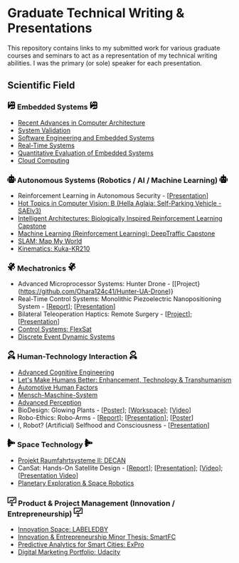 

# Graduate Technical Writing & Presentations
This repository contains links to my submitted work for various graduate courses and seminars to act as a representation of my technical writing abilities. I was the primary (or sole) speaker for each presentation.

## Scientific Field
### ![image01](https://github.com/Ohara124c41/Graduate_Technical_Writing/blob/master/Autonomous%20Systems/Hot%20Topics%20in%20Computer%20Vision/images/circuit_small.png?raw=true) Embedded Systems ![image01](https://github.com/Ohara124c41/Graduate_Technical_Writing/blob/master/Autonomous%20Systems/Hot%20Topics%20in%20Computer%20Vision/images/circuit_small.png?raw=true)



* [Recent Advances in Computer Architecture](https://github.com/Ohara124c41/Graduate_Technical_Writing/tree/master/Seminars/Recent%20Advances%20in%20Computer%20Architecture)
* [System Validation](https://github.com/Ohara124c41/ASML-Wafer_Stepper)
* [Software Engineering and Embedded Systems](https://github.com/Ohara124c41/Graduate_Technical_Writing/tree/master/Seminars/Software%20Engineering%20and%20Embedded%20Systems)
* [Real-Time Systems](https://github.com/Ohara124c41/Graduate_Technical_Writing/tree/master/Embedded%20Systems/Real-Time%20Systems)
* [Quantitative Evaluation of Embedded Systems](https://github.com/Ohara124c41/Graduate_Technical_Writing/tree/master/Embedded%20Systems/Quantitative%20Evaluation%20of%20Embedded%20Systems)
* [Cloud Computing](https://github.com/Ohara124c41/Graduate_Technical_Writing/tree/master/Embedded%20Systems/Cloud%20Computing)

### ![image01](https://github.com/Ohara124c41/Graduate_Technical_Writing/blob/master/Autonomous%20Systems/Hot%20Topics%20in%20Computer%20Vision/images/robot_small.png?raw=true) Autonomous Systems (Robotics / AI / Machine Learning) ![image01](https://github.com/Ohara124c41/Graduate_Technical_Writing/blob/master/Autonomous%20Systems/Hot%20Topics%20in%20Computer%20Vision/images/robot_small.png?raw=true)
* Reinforcement Learning in Autonomous Security - [[Presentation](https://github.com/Ohara124c41/Graduate_Technical_Writing/blob/master/Autonomous%20Systems/Autonomous%20Security/presentation/README.md)]
* [Hot Topics in Computer Vision: B (Hella Aglaia: Self-Parking Vehicle - SAElv3)](https://github.com/Ohara124c41/Graduate_Technical_Writing/tree/master/Autonomous%20Systems/Hot%20Topics%20in%20Computer%20Vision)
* [Intelligent Architectures: Biologically Inspired Reinforcement Learning Capstone](https://github.com/Ohara124c41/Intelligent_Architectures-ViZDoom)
* [Machine Learning (Reinforcement Learning): DeepTraffic Capstone](https://github.com/Ohara124c41/MLND-Capstone-DeepTraffic)
* [SLAM: Map My World](https://github.com/Ohara124c41/RSEND-Map_My_World)
* [Kinematics: Kuka-KR210](https://github.com/Ohara124c41/RoboND-Kinematics-Kuka-KR210)


### ![image01](https://github.com/Ohara124c41/Graduate_Technical_Writing/blob/master/Autonomous%20Systems/Hot%20Topics%20in%20Computer%20Vision/images/sat_small.png?raw=true) Mechatronics ![image01](https://github.com/Ohara124c41/Graduate_Technical_Writing/blob/master/Autonomous%20Systems/Hot%20Topics%20in%20Computer%20Vision/images/sat_small.png?raw=true)

* Advanced Microprocessor Systems: Hunter Drone - [[Project}(https://github.com/Ohara124c41/Hunter-UA-Drone)}
* Real-Time Control Systems: Monolithic Piezoelectric Nanopositioning System - [[Report](https://github.com/Ohara124c41/Graduate_Technical_Writing/tree/master/Mechatronics/Real-Time%20Control%20Systems)]; [[Presentation](https://github.com/Ohara124c41/Graduate_Technical_Writing/blob/master/Mechatronics/Real-Time%20Control%20Systems/presentation/README.md)]
* Bilateral Teleoperation Haptics: Remote Surgery - [[Project](https://github.com/Ohara124c41/Haptics-Bilateral_Teleoperation-1DOF_Experiments)]; [[Presentation](https://github.com/Ohara124c41/Haptics-Bilateral_Teleoperation-1DOF_Experiments/blob/master/presentation/README.md)]
* [Control Systems: FlexSat](https://github.com/Ohara124c41/FlexSat)
* [Discrete Event Dynamic Systems](https://github.com/Ohara124c41/Graduate_Technical_Writing/tree/master/Mechatronics/Discrete%20Event%20Dynamic%20Systems)


### ![image01](https://github.com/Ohara124c41/Graduate_Technical_Writing/blob/master/Autonomous%20Systems/Hot%20Topics%20in%20Computer%20Vision/images/astro_small.png?raw=true) Human-Technology Interaction ![image01](https://github.com/Ohara124c41/Graduate_Technical_Writing/blob/master/Autonomous%20Systems/Hot%20Topics%20in%20Computer%20Vision/images/astro_small.png?raw=true)
* [Advanced Cognitive Engineering](https://github.com/Ohara124c41/Graduate_Technical_Writing/tree/master/Human%20Technology%20Interaction/Advanced%20Cognitive%20Engineering)
* [Let's Make Humans Better: Enhancement, Technology & Transhumanism](https://github.com/Ohara124c41/Graduate_Technical_Writing/tree/master/Human%20Technology%20Interaction/Let's%20Make%20Humans%20Better)
* [Automotive Human Factors](https://github.com/Ohara124c41/Graduate_Technical_Writing/tree/master/Human%20Technology%20Interaction/Automotive%20Human%20Factors)
* [Mensch-Maschine-System](https://github.com/Ohara124c41/Graduate_Technical_Writing/blob/master/Human%20Technology%20Interaction/Mensch-Maschine-Systeme/README.md)
* [Advanced Perception](https://github.com/Ohara124c41/Graduate_Technical_Writing/tree/master/Human%20Technology%20Interaction/Advanced%20Perception)
* BioDesign: Glowing Plants - [[Poster](https://github.com/Ohara124c41/Graduate_Technical_Writing/tree/master/Human%20Technology%20Interaction/BioDesign)]; [[Workspace](http://www.top-ev.de/biolab/interactive-living-systems/)]; [[Video](https://youtu.be/RFyJNBB_jCk)]
* Robo-Ethics: Robo-Arms -  [[Report](https://github.com/Ohara124c41/Graduate_Technical_Writing/tree/master/Human%20Technology%20Interaction/Roboethics)]; [[Presentation](https://github.com/Ohara124c41/Graduate_Technical_Writing/blob/master/Human%20Technology%20Interaction/Roboethics/presentation/README.md)]; [[Poster](https://github.com/Ohara124c41/Graduate_Technical_Writing/blob/master/Human%20Technology%20Interaction/Roboethics/poster/README.md)]
* I, Robot? (Artificial) Selfhood and Consciousness - [[Presentation](https://github.com/Ohara124c41/Graduate_Technical_Writing/blob/master/Human%20Technology%20Interaction/I%2C%20Robot/README.md)]

### ![image01](https://github.com/Ohara124c41/Graduate_Technical_Writing/blob/master/Autonomous%20Systems/Hot%20Topics%20in%20Computer%20Vision/images/shut_small.png?raw=true) Space Technology ![image01](https://github.com/Ohara124c41/Graduate_Technical_Writing/blob/master/Autonomous%20Systems/Hot%20Topics%20in%20Computer%20Vision/images/shut_small.png?raw=true)

* [Projekt Raumfahrtsysteme II: DECAN](https://github.com/Ohara124c41/Graduate_Technical_Writing/tree/master/Raumfahrttechnik/Projekt%20Raumfahrtsysteme%20II)
* CanSat: Hands-On Satellite Design - [[Report](https://github.com/Ohara124c41/CanSat)]; [[Presentation](https://github.com/Ohara124c41/CanSat/tree/master/presentation/presentation)]; [[Video](https://youtu.be/NSftkYYcULI)]; [[Presentation Video](https://youtu.be/Fx8m9ZTgjfs)] 
* [Planetary Exploration & Space Robotics](https://github.com/Ohara124c41/Graduate_Technical_Writing/tree/master/Raumfahrttechnik/Planetare%20Exploration%20und%20Weltraumrobotik)

### ![image01](https://github.com/Ohara124c41/Graduate_Technical_Writing/blob/master/Autonomous%20Systems/Hot%20Topics%20in%20Computer%20Vision/images/iconfinder_Business1_2316014.png?raw=true) Product & Project Management (Innovation / Entrepreneurship) ![image01](https://github.com/Ohara124c41/Graduate_Technical_Writing/blob/master/Autonomous%20Systems/Hot%20Topics%20in%20Computer%20Vision/images/iconfinder_Business1_2316014.png?raw=true)

* [Innovation Space: LABELEDBY](https://github.com/Ohara124c41/LABELEDBY.)
* [Innovation & Entrepreneurship Minor Thesis: SmartFC](https://github.com/Ohara124c41/Graduate_Technical_Writing/tree/master/Seminars/Innovation%20and%20Entrepreneurship%20Minor%20Thesis)
* [Predictive Analytics for Smart Cities: ExPro](https://github.com/Ohara124c41/Graduate_Technical_Writing/tree/master/Seminars/Predictive%20Analytics%20for%20Smart%20Cities)
* [Digital Marketing Portfolio: Udacity](https://github.com/Ohara124c41/DMND-Digital_Marketing/blob/master/Ohara-DMND-Portfolio.pdf)
